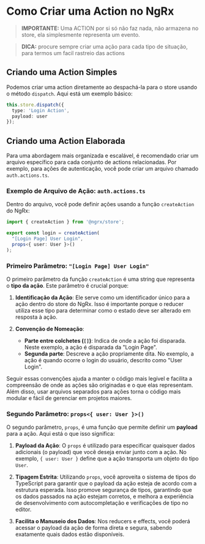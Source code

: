 # Como Criar uma Action no NgRx

> **IMPORTANTE:** Uma ACTION por si só não faz nada, não armazena no store, ela simplesmente representa um evento.

> **DICA:** procure sempre criar uma ação para cada tipo de situação, para termos um facil rastreio das actions


## Criando uma Action Simples

Podemos criar uma action diretamente ao despachá-la para o store usando o método `dispatch`. Aqui está um exemplo básico:

```typescript
this.store.dispatch({
  type: 'Login Action',
  payload: user
});
```

## Criando uma Action Elaborada

Para uma abordagem mais organizada e escalável, é recomendado criar um arquivo específico para cada conjunto de actions relacionadas. Por exemplo, para ações de autenticação, você pode criar um arquivo chamado `auth.actions.ts`.

### Exemplo de Arquivo de Ação: `auth.actions.ts`

Dentro do arquivo, você pode definir ações usando a função `createAction` do NgRx:

```typescript
import { createAction } from '@ngrx/store';

export const login = createAction(
  "[Login Page] User Login",
  props<{ user: User }>()
);
```

### Primeiro Parâmetro: `"[Login Page] User Login"`

O primeiro parâmetro da função `createAction` é uma string que representa o **tipo da ação**. Este parâmetro é crucial porque:

1. **Identificação da Ação**: Ele serve como um identificador único para a ação dentro do store do NgRx. Isso é importante porque o reducer utiliza esse tipo para determinar como o estado deve ser alterado em resposta à ação.

2. **Convenção de Nomeação**:
   - **Parte entre colchetes (`[]`)**: Indica de onde a ação foi disparada. Neste exemplo, a ação é disparada da "Login Page".
   - **Segunda parte**: Descreve a ação propriamente dita. No exemplo, a ação é quando ocorre o login do usuário, descrito como "User Login".

Seguir essas convenções ajuda a manter o código mais legível e facilita a compreensão de onde as ações são originadas e o que elas representam. Além disso, usar arquivos separados para ações torna o código mais modular e fácil de gerenciar em projetos maiores.
### Segundo Parâmetro: `props<{ user: User }>()`

O segundo parâmetro, `props`, é uma função que permite definir um **payload** para a ação. Aqui está o que isso significa:

1. **Payload da Ação**: O `props` é utilizado para especificar quaisquer dados adicionais (o payload) que você deseja enviar junto com a ação. No exemplo, `{ user: User }` define que a ação transporta um objeto do tipo `User`.

2. **Tipagem Estrita**: Utilizando `props`, você aproveita o sistema de tipos do TypeScript para garantir que o payload da ação esteja de acordo com a estrutura esperada. Isso promove segurança de tipos, garantindo que os dados passados na ação estejam corretos, e melhora a experiência de desenvolvimento com autocompletação e verificações de tipo no editor.

3. **Facilita o Manuseio dos Dados**: Nos reducers e effects, você poderá acessar o payload da ação de forma direta e segura, sabendo exatamente quais dados estão disponíveis.